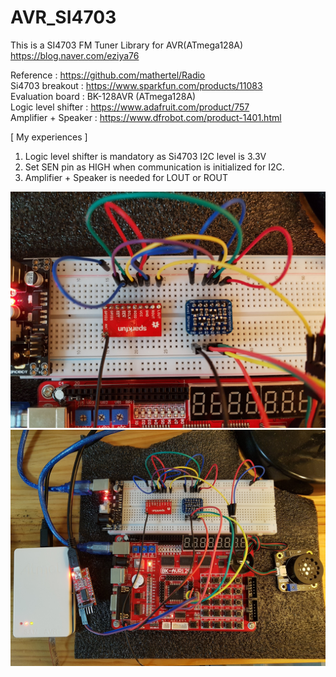 # AVR_SI4703
This is a SI4703 FM Tuner Library for AVR(ATmega128A)<br>
https://blog.naver.com/eziya76

Reference : https://github.com/mathertel/Radio<br>
Si4703 breakout : https://www.sparkfun.com/products/11083<br>
Evaluation board : BK-128AVR (ATmega128A)<br>
Logic level shifter : https://www.adafruit.com/product/757<br>
Amplifier + Speaker : https://www.dfrobot.com/product-1401.html

[ My experiences ]
1) Logic level shifter is mandatory as Si4703 I2C level is 3.3V<br>
2) Set SEN pin as HIGH when communication is initialized for I2C.<br>
3) Amplifier + Speaker is needed for LOUT or ROUT<br>

![Si4703_1](./Si4703_1.jpg)<br>
![Si4703_2](./Si4703_2.jpg)<br>
